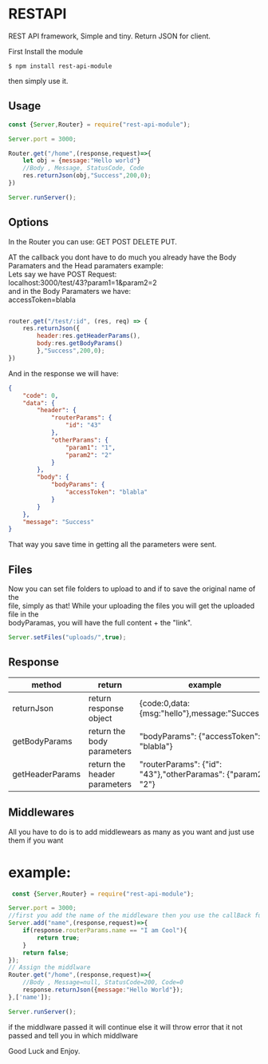 # RESTAPI
REST API framework, Simple and tiny.
Return JSON for client.

First Install the module
```shell
$ npm install rest-api-module 
```
 
then simply use it.

## Usage
```javascript
const {Server,Router} = require("rest-api-module");

Server.port = 3000;

Router.get("/home",(response,request)=>{
    let obj = {message:"Hello world"}
    //Body , Message, StatusCode, Code
    res.returnJson(obj,"Success",200,0);
})

Server.runServer();
```


## Options

In the Router you can use:
GET POST DELETE PUT.

AT the callback you dont have to do much you already have the Body Paramaters and the Head paramaters
example:  
Lets say we have POST Request:  
localhost:3000/test/43?param1=1&param2=2  
and in the Body Paramaters we have:  
accessToken=blabla  

```javascript

router.get("/test/:id", (res, req) => {
    res.returnJson({
        header:res.getHeaderParams(),
        body:res.getBodyParams()
        },"Success",200,0);    
})
```
And in the response we will have:

```json
{
    "code": 0,
    "data": {
        "header": {
            "routerParams": {
                "id": "43"
            },
            "otherParams": {
                "param1": "1",
                "param2": "2"
            }
        },
        "body": {
            "bodyParams": {
                "accessToken": "blabla"
            }
        }
    },
    "message": "Success"
}
```

That way you save time in getting all the parameters were sent.

## Files

Now you can set file folders to upload to and if to save the original name of the  
file, simply as that!
While your uploading the files you will get the uploaded file in the  
bodyParamas, you will have the full content + the "link".

```javascript
Server.setFiles("uploads/",true);

```


## Response

| method | return | example  |
|---	|---	|---	|
| returnJson | return response object  	| {code:0,data:{msg:"hello"},message:"Success"}  	| 
| getBodyParams | return the body parameters  	|"bodyParams": {"accessToken": "blabla"}   	| 
| getHeaderParams  | return the header parameters| "routerParams": {"id": "43"},"otherParamas": {"param2": "2"}  	|

## Middlewares

All you have to do is to add middlewears as many as you want and just use 
them if you want

# example:

```javascript
 const {Server,Router} = require("rest-api-module");

Server.port = 3000;
//first you add the name of the middleware then you use the callBack function
Server.add("name",(response,request)=>{
    if(response.routerParams.name == "I am Cool"){
        return true;
    }
    return false;
});
// Assign the middlware
Router.get("/home",(response,request)=>{
    //Body , Message=null, StatusCode=200, Code=0
    response.returnJson({message:"Hello World"});
},['name']);

Server.runServer();
```

if the middlware passed it will continue else it will throw error that it not passed and tell you in which
middlware


Good Luck and Enjoy.